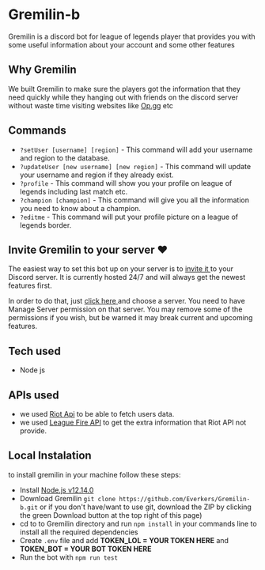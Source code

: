 # Gremilin-b
Gremilin is a discord bot for league of legends player that provides you with some useful information about your account and some other features
## Why Gremilin
We built Gremilin to make sure the players got the information that they need quickly while they hanging out with friends on the discord server without waste time visiting websites like <a href='https://www.op.gg/'>Op.gg</a> etc
## Commands
- ``?setUser [username] [region]`` - This command will add your username and region to the database.
- ``?updateUser [new username] [new region]`` - This command will update your username and region if they already exist.
- ``?profile`` - This command will show you your profile on league of legends including last match etc.
- ``?champion [champion]`` - This command will give you all the information you need to know about a champion.
- ``?editme`` - This command will put your profile picture on a league of legends border.
## Invite Gremilin to your server :heart:
The easiest way to set this bot up on your server is to <a href='https://discordapp.com/oauth2/authorize?client_id=628226371495133204&scope=bot&permissions=1074021376'>invite it </a> to your Discord server. It is currently hosted 24/7 and will always get the newest features first.

In order to do that, just <a href='https://discordapp.com/oauth2/authorize?client_id=628226371495133204&scope=bot&permissions=1074021376'>click here </a>and choose a server. You need to have Manage Server permission on that server. You may remove some of the permissions if you wish, but be warned it may break current and upcoming features.
## Tech used 
- Node js
## APIs used
- we used <a href='https://developer.riotgames.com/'>Riot Api</a> to be able to fetch users data.
- we used <a href='https://github.com/Everkers/leagueFire'>League Fire API</a> to get the extra information that Riot API not provide.
## Local Instalation
to install gremilin in your machine follow these steps:
- Install <a href=''>Node.js v12.14.0</a>
- Download Gremilin ``git clone https://github.com/Everkers/Gremilin-b.git``  or if you don't have/want to use git, download the ZIP by clicking the green Download button at the top right of this page)
- cd to to Gremilin directory and run ``npm install`` in your commands line to install all the required dependencies
- Create ``.env`` file and add **TOKEN_LOL = YOUR TOKEN HERE** and **TOKEN_BOT = YOUR BOT TOKEN HERE**
- Run the bot with ``npm run test``
